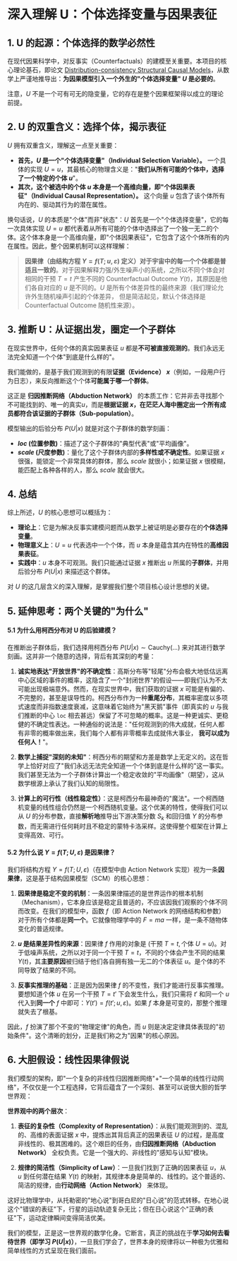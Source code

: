 # 深入理解 U：个体选择变量与因果表征

## 1. U 的起源：个体选择的数学必然性

在现代因果科学中，对反事实（Counterfactuals）的建模至关重要。本项目的核心理论基石，即论文 [Distribution-consistency Structural Causal Models](https://arxiv.org/abs/2401.15911)，从数学上严谨地推导出：**为因果模型引入一个外生的"个体选择变量" $U$ 是必要的**。

注意，$U$ 不是一个可有可无的隐变量，它的存在是整个因果框架得以成立的理论前提。

## 2. U 的双重含义：选择个体，揭示表征

$U$ 拥有双重含义，理解这一点至关重要：

- **首先，$U$ 是一个"个体选择变量"（Individual Selection Variable）。** 一个具体的实现 $U=u$，其最核心的物理含义是："**我们从所有可能的个体中，选择了一个特定的个体 $u$**"。
- **其次，这个被选中的个体 $u$ 本身是一个高维向量，即"个体因果表征"（Individual Causal Representation）。** 这个向量 $u$ 包含了该个体所有内在的、驱动其行为的潜在属性。

换句话说，$U$ 的本质是"个体"而非"状态"：$U$ 首先是一个"个体选择变量"，它的每一次具体实现 $U=u$ 都代表着从所有可能的个体中选择出了一个独一无二的个体。这个体本身是一个高维向量，即"个体因果表征"，它包含了这个个体所有的内在属性。因此，整个因果机制可以这样理解：
> **因果律（由结构方程 $Y=f(T; u, \varepsilon)$ 定义）对于宇宙中的每一个个体都是普适且一致的**。对于因果解释力强/外生噪声小的系统，之所以不同个体会对相同的干预 $T=t$ 产生不同的 Counterfactual Outcome $Y(t)$，其原因是他们各自对应的 $u$ 是不同的。$U$ 是所有个体差异性的最终来源（我们理论允许外生随机噪声引起的个体差异， 但是简洁起见，默认个体选择是 Counterfactual Outcome 随机性来源）。

## 3. 推断 U：从证据出发，圈定一个子群体

在现实世界中，任何个体的真实因果表征 $u$ 都是**不可被直接观测的**。我们永远无法完全知道一个个体"到底是什么样的"。

我们能做的，是基于我们观测到的有限**证据（Evidence） $x$**（例如，一段用户行为日志），来反向推断这个个体**可能属于哪一个群体**。

这正是 **归因推断网络（Abduction Network）** 的本质工作：它并非去寻找那个不可能找到的、唯一的真实$u$，而是**根据证据 $x$，在茫茫人海中圈定出一个所有成员都符合该证据的子群体（Sub-population）**。

模型输出的后验分布 $P(U|x)$ 就是对这个子群体的数学刻画：
-   **$loc$ (位置参数)**：描述了这个子群体的"典型代表"或"平均画像"。
-   **$scale$ (尺度参数)**：量化了这个子群体内部的**多样性或不确定性**。如果证据 $x$ 很强，能锁定一个非常具体的群体，那么 $scale$ 就很小；如果证据 $x$ 很模糊，能匹配上各种各样的人，那么 $scale$ 就会很大。

## 4. 总结

综上所述，$U$ 的核心思想可以概括为：

*   **理论上**：它是为解决反事实建模问题而从数学上被证明是必要存在的**个体选择变量**。
*   **物理意义上**：$U=u$ 代表选中一个个体，而 $u$ 本身是蕴含其内在特性的**高维因果表征**。
*   **实践中**：$u$ 本身不可观测。我们只能通过证据 $x$ 推断出 $u$ 所属的**子群体**，并用后验分布 $P(U|x)$ 来描述这个群体。

对 $U$ 的这几层含义的深入理解，是掌握我们整个项目核心设计思想的关键。

## 5. 延伸思考：两个关键的"为什么"

#### 5.1 为什么用柯西分布对 U 的后验建模？

在推断出子群体后，我们选择用柯西分布 $P(U|x) \sim \text{Cauchy}(\dots)$ 来对其进行数学刻画。这并非一个随意的选择，背后有其深刻的考量：

1.  **诚实地表达"开放世界"的不确定性**：高斯分布等"轻尾"分布会极大地低估远离中心区域的事件的概率，这隐含了一个"封闭世界"的假设——即我们认为不太可能出现极端意外。然而，在现实世界中，我们获取的证据 $x$ 可能是有偏的、不完整的，甚至是误导性的。柯西分布作为一种**重尾分布**，其概率密度以多项式速度而非指数速度衰减，这意味着它始终为"黑天鹅"事件（即真实的 $u$ 与我们推断的中心 `loc` 相去甚远）保留了不可忽略的概率。这是一种更诚实、更稳健的不确定性表达。一种通俗的说法是："任何观测到的伟大成就，任何人都有非零的概率做出来，我们每个人都有非零概率去成就伟大事业， **我可以成为任何人！**"。

2.  **数学上捕捉"深刻的未知"**：柯西分布的期望和方差是数学上无定义的。这在哲学上恰好对应了"我们永远无法完全知道一个个体到底是什么样的"这一事实。我们甚至无法为一个子群体计算出一个稳定收敛的"平均画像"（期望），这从数学根源上承认了我们认知的局限性。

3.  **计算上的可行性（线性稳定性）**：这是柯西分布最神奇的"魔法"。一个柯西随机变量的线性组合仍然是一个柯西随机变量。这个优美的特性，使得我们可以从 $U$ 的分布参数，直接**解析地**推导出下游决策分数 $S_k$ 和回归值 $Y$ 的分布参数，而无需进行任何耗时且不稳定的蒙特卡洛采样。这使得整个框架在计算上变得高效、可行。

#### 5.2 为什么说 $Y = f(T; U, \varepsilon)$ 是因果律？

我们将结构方程 $Y = f(T; U, \varepsilon)$（在模型中由 Action Network 实现）视为一条**因果律**，这是基于结构因果模型（SCM）的核心思想：

1.  **因果律是稳定不变的机制**：一条因果律描述的是世界运作的根本机制（Mechanism），它本身应该是稳定且普适的，不应该因我们观察的个体不同而改变。在我们的模型中，函数 $f$（即 Action Network 的网络结构和参数）对于所有个体都是**同一个**。它就像物理学中的 $F=ma$ 一样，是一条不随物体变化的普适规律。

2.  **$u$ 是结果差异性的来源**：因果律 $f$ 作用的对象是 $(\text{干预 } T=t, \text{个体 } U=u)$。对于低噪声系统，之所以对于同一个干预 $T=t$，不同的个体会产生不同的结果 $Y(t)$，其**主要原因**被归结于他们各自拥有独一无二的个体表征 $u$。是个体的不同导致了结果的不同。

3.  **反事实推理的基础**：正是因为因果律 $f$ 的不变性，我们才能进行反事实推理。要想知道个体 $u$ 在另一个干预 $T=t'$ 下会发生什么，我们只需将 $t'$ 和同一个 $u$ 代入到**同一个** $f$ 中即可：$Y(t') = f(t'; u, \varepsilon)$。如果 $f$ 本身是可变的，那整个推理就失去了根基。

因此，$f$ 扮演了那个不变的"物理定律"的角色，而 $u$ 则是决定定律具体表现的"初始条件"。这个清晰的划分，正是我们称之为"因果"的核心原因。

## 6. 大胆假设：线性因果律假说

我们模型的架构，即"一个复杂的非线性归因推断网络"+"一个简单的线性行动网络"，不仅仅是一个工程选择，它背后蕴含了一个深刻、甚至可以说很大胆的哲学世界观：

**世界观中的两个层次**：

1.  **表征的复杂性（Complexity of Representation）**：从我们能观测到的、混乱的、高维的表面证据 $x$ 中，提炼出其背后真正的因果表征 $U$ 的过程，是高度非线性的、极其困难的。这个艰巨的任务，由**归因推断网络（Abduction Network）** 全权负责。它是一个强大的、非线性的"感知与认知"模块。

2.  **规律的简洁性（Simplicity of Law）**：一旦我们找到了正确的因果表征 $u$，从 $u$ 到任何潜在结果 $Y(t)$ 的映射，其规律本身是简单的、线性的。这个普适的、简洁的规律，由**行动网络（Action Network）** 来体现。

这好比物理学中，从托勒密的"地心说"到哥白尼的"日心说"的范式转移。在地心说这个"错误的表征"下，行星的运动轨迹复杂无比；但在日心说这个"正确的表征"下，运动定律瞬间变得简洁优美。

我们的模型，正是这一世界观的数学化身。它断言，真正的挑战在于**学习如何去看待世界（即学习 $P(U|x)$）**，一旦我们学会了，世界本身的规律将以一种极为优雅和简单线性的方式呈现在我们面前。 